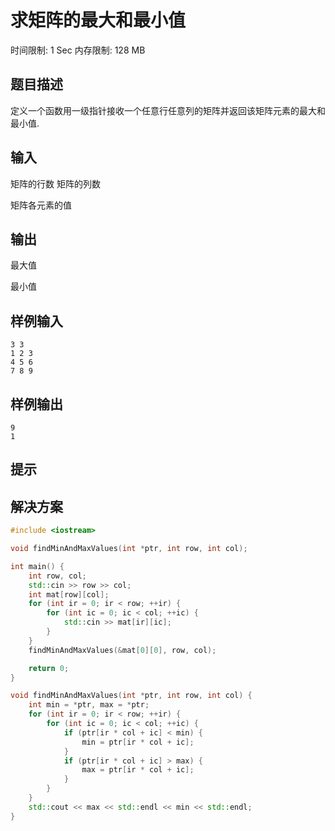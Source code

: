 # 求矩阵的最大和最小值
时间限制: 1 Sec  内存限制: 128 MB

## 题目描述
定义一个函数用一级指针接收一个任意行任意列的矩阵并返回该矩阵元素的最大和最小值.

## 输入
矩阵的行数 矩阵的列数

矩阵各元素的值

## 输出
最大值

最小值

## 样例输入
    3 3
    1 2 3
    4 5 6
    7 8 9

## 样例输出
    9
    1

## 提示

## 解决方案
``` cpp
#include <iostream>

void findMinAndMaxValues(int *ptr, int row, int col);

int main() {
    int row, col;
    std::cin >> row >> col;
    int mat[row][col];
    for (int ir = 0; ir < row; ++ir) {
        for (int ic = 0; ic < col; ++ic) {
            std::cin >> mat[ir][ic];
        }
    }
    findMinAndMaxValues(&mat[0][0], row, col);

    return 0;
}

void findMinAndMaxValues(int *ptr, int row, int col) {
    int min = *ptr, max = *ptr;
    for (int ir = 0; ir < row; ++ir) {
        for (int ic = 0; ic < col; ++ic) {
            if (ptr[ir * col + ic] < min) {
                min = ptr[ir * col + ic];
            }
            if (ptr[ir * col + ic] > max) {
                max = ptr[ir * col + ic];
            }
        }
    }
    std::cout << max << std::endl << min << std::endl;
}
    
```
